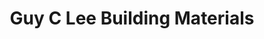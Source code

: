 ---
title: "Guy C Lee Building Materials"
url: /clayton/guy-c-lee-building-materials/
shop: doityourself
---